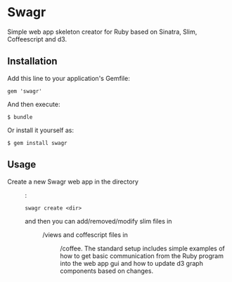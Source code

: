 # Swagr

Simple web app skeleton creator for Ruby based on Sinatra, Slim, Coffeescript and d3.

## Installation

Add this line to your application's Gemfile:

    gem 'swagr'

And then execute:

    $ bundle

Or install it yourself as:

    $ gem install swagr

## Usage

Create a new Swagr web app in the directory <dir>:

    swagr create <dir>

and then you can add/removed/modify slim files in <dir>/views and coffescript files in <dir>/coffee. The standard setup includes simple examples of how to get basic communication from the Ruby program into the web app gui and how to update d3 graph components based on changes.